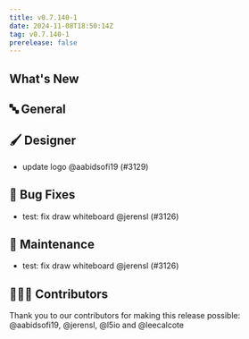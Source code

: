 ```yaml
---
title: v0.7.140-1
date: 2024-11-08T18:50:14Z
tag: v0.7.140-1
prerelease: false
---
```


## What's New
## 🔤 General
## 🖌️ Designer

- update logo @aabidsofi19 (#3129)

## 🐛 Bug Fixes

- test: fix draw whiteboard @jerensl (#3126)

## 🧰 Maintenance

- test: fix draw whiteboard @jerensl (#3126)

## 👨🏽‍💻 Contributors

Thank you to our contributors for making this release possible:
@aabidsofi19, @jerensl, @l5io and @leecalcote
